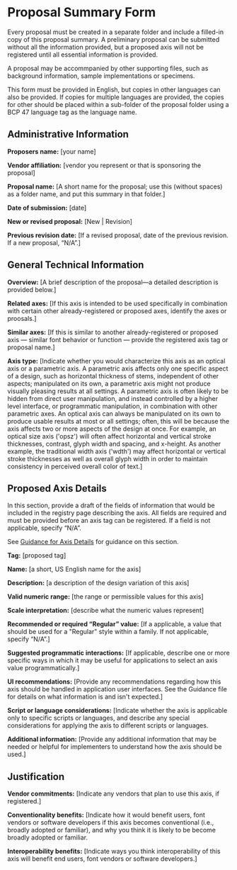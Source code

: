# Proposal Summary Form

Every proposal must be created in a separate folder and include a filled-in copy of this proposal
summary. A preliminary proposal can be submitted without all the information provided, but a
proposed axis will not be registered until all essential information is provided.

A proposal may be accommpanied by other supporting files, such as background information, sample
implementations or specimens.

This form must be provided in English, but copies in other languages can also be provided. If
copies for multiple languages are provided, the copies for other should be placed within a
sub-folder of the proposal folder using a BCP 47 language tag as the language name.

## Administrative Information
**Proposers name:** [your name]

**Vendor affiliation:** [vendor you represent or that is sponsoring the proposal]

**Proposal name:** [A short name for the proposal; use this (without spaces) as a folder name, and
put this summary in that folder.]

**Date of submission:** [date]

**New or revised proposal:** [New | Revision]

**Previous revision date:** [If a revised proposal, date of the previous revision. If a new proposal,
&ldquo;N/A&rdquo;.]

## General Technical Information
**Overview:** [A brief description of the proposal&mdash;a detailed description is provided below.]

**Related axes:** [If this axis is intended to be used specifically in combination with certain other
already-registered or proposed axes, identify the axes or proosals.]

**Similar axes:** [If this is similar to another already-registered or proposed axis &mdash; similar
font behavior or function &mdash; provide the registered axis tag or proposal name.]

**Axis type:** [Indicate whether you would characterize this axis as an optical axis or a parametric axis. A parametric axis affects only one specific aspect of a design, such as horizontal thickness of stems, independent of other aspects; manipulated on its own, a parametric axis might not produce visually pleasing results at all settings. A parametric axis is often likely to be hidden from direct user manipulation, and instead controlled by a higher level interface, or programmatic manipulation, in combination with other parametric axes. An optical axis can always be manipulated on its own to produce usable results at most or all settings; often, this will be because the axis affects two or more aspects of the design at once. For example, an optical size axis ('opsz') will often affect horizontal and vertical stroke thicknesses, contrast, glyph width and spacing, and x-height. As another example, the traditional width axis ('wdth') may affect horizontal or vertical stroke thicknesses as well as overall glyph width in order to maintain consistency in perceived overall color of text.]

## Proposed Axis Details
In this section, provide a draft of the fields of information that would be included in the registry
page describing the axis. All fields are required and must be provided before an axis tag can be
registered. If a field is not applicable, specify &ldquo;N/A&rdquo;.

See [Guidance for Axis Details](GuidanceForAxisDetails.md) for guidance on this section.

**Tag:** [proposed tag]

**Name:** [a short, US English name for the axis]

**Description:** [a description of the design variation of this axis]

**Valid numeric range:** [the range or permissible values for this axis]

**Scale interpretation:** [describe what the numeric values represent]

**Recommended or required &ldquo;Regular&rdquo; value:** [If a applicable, a value that should be
used for a "Regular" style within a family. If not applicable, specify &ldquo;N/A&rdquo;.]

**Suggested programmatic interactions:** [If applicable, describe one or more specific ways in which
it may be useful for applications to select an axis value programmatically.]

**UI recommendations:** [Provide any recommendations regarding how this axis should be handled in
application user interfaces. See the Guidance file for details on what information is and isn't
expected.]

**Script or language considerations:** [Indicate whether the axis is applicable only to specific
scripts or languages, and describe any special considerations for applying the axis to different
scripts or languages.

**Additional information:** [Provide any additional information that may be needed or helpful for
implementers to understand how the axis should be used.]

## Justification
**Vendor commitments:** [Indicate any vendors that plan to use this axis, if registered.]

**Conventionality benefits:** [Indicate how it would benefit users, font vendors or software
developers if this axis becomes conventional (i.e., broadly adopted or familiar), and why you think
it is likely to be become broadly adopted or familiar.

**Interoperability benefits:** [Indicate ways you think interoperability of this axis will benefit
end users, font vendors or software developers.]
